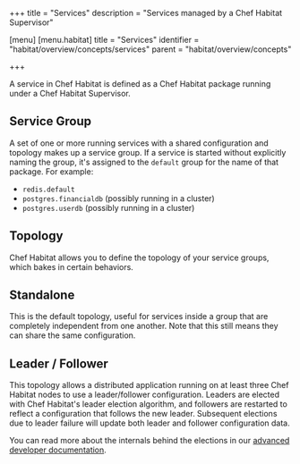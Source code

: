 +++
title = "Services"
description = "Services managed by a Chef Habitat Supervisor"

[menu]
  [menu.habitat]
    title = "Services"
    identifier = "habitat/overview/concepts/services"
    parent = "habitat/overview/concepts"

+++

A service in Chef Habitat is defined as a Chef Habitat package running under a Chef Habitat Supervisor.

## Service Group

A set of one or more running services with a shared configuration and topology makes up a service group. If a service is started without explicitly naming the group, it's assigned to the `default` group for the name of that package. For example:

- `redis.default`
- `postgres.financialdb` (possibly running in a cluster)
- `postgres.userdb` (possibly running in a cluster)

## Topology

Chef Habitat allows you to define the topology of your service groups, which bakes in certain behaviors.

## Standalone

This is the default topology, useful for services inside a group that are completely independent from one another. Note that this still means they can share the same configuration.

## Leader / Follower

This topology allows a distributed application running on at least three Chef Habitat nodes to use a leader/follower configuration. Leaders are elected with Chef Habitat's leader election algorithm, and followers are restarted to reflect a configuration that follows the new leader. Subsequent elections due to leader failure will update both leader and follower configuration data.

You can read more about the internals behind the elections in our [advanced developer documentation](/docs/internals/#election-internals).

